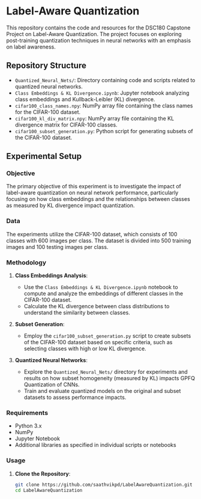 # Label-Aware Quantization

This repository contains the code and resources for the DSC180 Capstone Project on Label-Aware Quantization. The project focuses on exploring post-training quantization techniques in neural networks with an emphasis on label awareness.

## Repository Structure

- `Quantized_Neural_Nets/`: Directory containing code and scripts related to quantized neural networks.
- `Class Embeddings & KL Divergence.ipynb`: Jupyter notebook analyzing class embeddings and Kullback-Leibler (KL) divergence.
- `cifar100_class_names.npy`: NumPy array file containing the class names for the CIFAR-100 dataset.
- `cifar100_kl_div_matrix.npy`: NumPy array file containing the KL divergence matrix for CIFAR-100 classes.
- `cifar100_subset_generation.py`: Python script for generating subsets of the CIFAR-100 dataset.

## Experimental Setup

### Objective

The primary objective of this experiment is to investigate the impact of label-aware quantization on neural network performance, particularly focusing on how class embeddings and the relationships between classes as measured by KL divergence impact quantization.

### Data

The experiments utilize the CIFAR-100 dataset, which consists of 100 classes with 600 images per class. The dataset is divided into 500 training images and 100 testing images per class.

### Methodology

1. **Class Embeddings Analysis**:
   - Use the `Class Embeddings & KL Divergence.ipynb` notebook to compute and analyze the embeddings of different classes in the CIFAR-100 dataset.
   - Calculate the KL divergence between class distributions to understand the similarity between classes.

2. **Subset Generation**:
   - Employ the `cifar100_subset_generation.py` script to create subsets of the CIFAR-100 dataset based on specific criteria, such as selecting classes with high or low KL divergence.

3. **Quantized Neural Networks**:
   - Explore the `Quantized_Neural_Nets/` directory for experiments and results on how subset homogeneity (measured by KL) impacts GPFQ Quantization of CNNs.
   - Train and evaluate quantized models on the original and subset datasets to assess performance impacts.

### Requirements

- Python 3.x
- NumPy
- Jupyter Notebook
- Additional libraries as specified in individual scripts or notebooks

### Usage

1. **Clone the Repository**:
   ```bash
   git clone https://github.com/saathvikpd/LabelAwareQuantization.git
   cd LabelAwareQuantization
